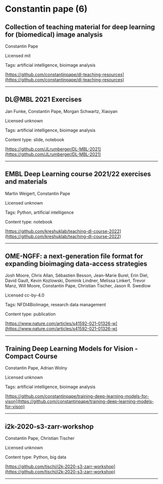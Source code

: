 # Constantin pape (6)
## Collection of teaching material for deep learning for (biomedical) image analysis

Constantin Pape

Licensed mit



Tags: artificial intelligence, bioimage analysis

[https://github.com/constantinpape/dl-teaching-resources](https://github.com/constantinpape/dl-teaching-resources)


---

## DL@MBL 2021 Exercises

Jan Funke, Constantin Pape, Morgan Schwartz, Xiaoyan

Licensed unknown



Tags: artificial intelligence, bioimage analysis

Content type: slide, notebook

[https://github.com/JLrumberger/DL-MBL-2021](https://github.com/JLrumberger/DL-MBL-2021)


---

## EMBL Deep Learning course 2021/22 exercises and materials

Martin Weigert, Constantin Pape

Licensed unknown



Tags: Python, artificial intelligence

Content type: notebook

[https://github.com/kreshuklab/teaching-dl-course-2022](https://github.com/kreshuklab/teaching-dl-course-2022)


---

## OME-NGFF: a next-generation file format for expanding bioimaging data-access strategies

Josh Moore, Chris Allan, Sébastien Besson, Jean-Marie Burel, Erin Diel, David Gault, Kevin Kozlowski, Dominik Lindner, Melissa Linkert, Trevor Manz, Will Moore, Constantin Pape, Christian Tischer, Jason R. Swedlow

Licensed cc-by-4.0



Tags: NFDI4BioImage, research data management

Content type: publication

[https://www.nature.com/articles/s41592-021-01326-w](https://www.nature.com/articles/s41592-021-01326-w)


---

## Training Deep Learning Models for Vision - Compact Course

Constantin Pape, Adrian Wolny

Licensed unknown



Tags: artificial intelligence, bioimage analysis

[https://github.com/constantinpape/training-deep-learning-models-for-vison](https://github.com/constantinpape/training-deep-learning-models-for-vison)


---

## i2k-2020-s3-zarr-workshop

Constantin Pape, Christian Tischer

Licensed unknown



Content type: Python, big data

[https://github.com/tischi/i2k-2020-s3-zarr-workshop](https://github.com/tischi/i2k-2020-s3-zarr-workshop)


---

